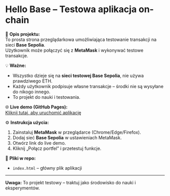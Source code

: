# Hello Base – Testowa aplikacja on-chain

🚀 **Opis projektu:**  
To prosta strona przeglądarkowa umożliwiająca testowanie transakcji na sieci **Base Sepolia**.  
Użytkownik może połączyć się z **MetaMask** i wykonywać testowe transakcje.  

💡 **Ważne:**  
- Wszystko dzieje się na **sieci testowej Base Sepolia**, nie używa prawdziwego ETH.  
- Każdy użytkownik podpisuje własne transakcje – środki nie są wysyłane do nikogo innego.  
- To projekt do nauki i testowania.  

🌐 **Live demo (GitHub Pages):**  
[Kliknij tutaj, aby uruchomić aplikację](https://pytkopff.github.io/hello-base/)  

⚙️ **Instrukcja użycia:**  
1. Zainstaluj **MetaMask** w przeglądarce (Chrome/Edge/Firefox).  
2. Dodaj sieć **Base Sepolia** w ustawieniach MetaMask.  
3. Otwórz link do live demo.  
4. Kliknij „Połącz portfel” i przetestuj funkcje.  

📌 **Pliki w repo:**  
- `index.html` – główny plik aplikacji  

---

**Uwaga:** To projekt testowy – traktuj jako środowisko do nauki i eksperymentów.
